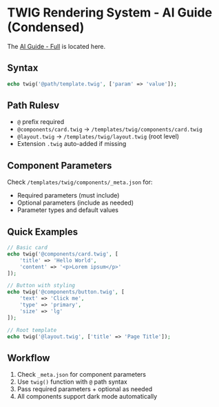 # TWIG Rendering System - AI Guide (Condensed)

The [AI Guide - Full](_ai_guide.full.md) is located here.  

## Syntax
```php
echo twig('@path/template.twig', ['param' => 'value']);
```

## Path Rulesv
- `@` prefix required
- `@components/card.twig` → `/templates/twig/components/card.twig`
- `@layout.twig` → `/templates/twig/layout.twig` (root level)
- Extension `.twig` auto-added if missing

## Component Parameters
Check `/templates/twig/components/_meta.json` for:
- Required parameters (must include)
- Optional parameters (include as needed)
- Parameter types and default values

## Quick Examples
```php
// Basic card
echo twig('@components/card.twig', [
    'title' => 'Hello World',
    'content' => '<p>Lorem ipsum</p>'
]);

// Button with styling
echo twig('@components/button.twig', [
    'text' => 'Click me',
    'type' => 'primary',
    'size' => 'lg'
]);

// Root template
echo twig('@layout.twig', ['title' => 'Page Title']);
```

## Workflow
1. Check `_meta.json` for component parameters
2. Use `twig()` function with `@` path syntax
3. Pass required parameters + optional as needed
4. All components support dark mode automatically
